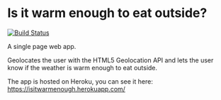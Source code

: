 Is it warm enough to eat outside?
=================================

[![Build Status](https://travis-ci.org/Chareesa/IsItWarmEnough-App.svg?branch=newBranch)](https://travis-ci.org/Chareesa/IsItWarmEnough-App)

A single page web app.

Geolocates the user with the HTML5 Geolocation API and lets the user know if the weather is warm enough to eat outside.

The app is hosted on Heroku, you can see it here: https://isitwarmenough.herokuapp.com/
